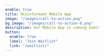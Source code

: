 ```yaml
---
enable: true
title: Misinformant Mobile App
image: "/images/call-to-action.png"
bg_image: "/images/call-to-action-6.png"
description: Our Mobile App is coming soon!
button:
  enable: true
  label: "Join Waitlist"
  link: "/waitlist/"
---
```

